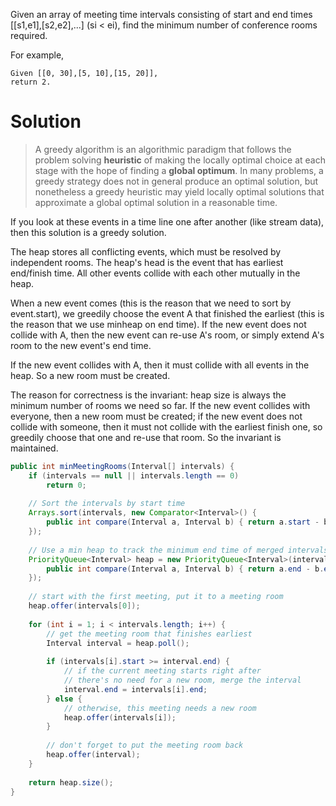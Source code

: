 Given an array of meeting time intervals consisting of start and end times [[s1,e1],[s2,e2],...] (si < ei), find the minimum number of conference rooms required.

For example,
```
Given [[0, 30],[5, 10],[15, 20]],
return 2.
```
# Solution

> A greedy algorithm is an algorithmic paradigm that follows the problem solving __heuristic__ of making the locally optimal choice at each stage with the hope of finding a __global optimum__. In many problems, a greedy strategy does not in general produce an optimal solution, but nonetheless a greedy heuristic may yield locally optimal solutions that approximate a global optimal solution in a reasonable time.

If you look at these events in a time line one after another (like stream data), then this solution is a greedy solution.

The heap stores all conflicting events, which must be resolved by independent rooms. The heap's head is the event that has earliest end/finish time. All other events collide with each other mutually in the heap.

When a new event comes (this is the reason that we need to sort by event.start), we greedily choose the event A that finished the earliest (this is the reason that we use minheap on end time). If the new event does not collide with A, then the new event can re-use A's room, or simply extend A's room to the new event's end time.

If the new event collides with A, then it must collide with all events in the heap. So a new room must be created.

The reason for correctness is the invariant: heap size is always the minimum number of rooms we need so far. If the new event collides with everyone, then a new room must be created; if the new event does not collide with someone, then it must not collide with the earliest finish one, so greedily choose that one and re-use that room. So the invariant is maintained.

```java
public int minMeetingRooms(Interval[] intervals) {
    if (intervals == null || intervals.length == 0)
        return 0;
        
    // Sort the intervals by start time
    Arrays.sort(intervals, new Comparator<Interval>() {
        public int compare(Interval a, Interval b) { return a.start - b.start; }
    });
    
    // Use a min heap to track the minimum end time of merged intervals
    PriorityQueue<Interval> heap = new PriorityQueue<Interval>(intervals.length, new Comparator<Interval>() {
        public int compare(Interval a, Interval b) { return a.end - b.end; }
    });
    
    // start with the first meeting, put it to a meeting room
    heap.offer(intervals[0]);
    
    for (int i = 1; i < intervals.length; i++) {
        // get the meeting room that finishes earliest
        Interval interval = heap.poll();
        
        if (intervals[i].start >= interval.end) {
            // if the current meeting starts right after 
            // there's no need for a new room, merge the interval
            interval.end = intervals[i].end;
        } else {
            // otherwise, this meeting needs a new room
            heap.offer(intervals[i]);
        }
        
        // don't forget to put the meeting room back
        heap.offer(interval);
    }
    
    return heap.size();
}
```

